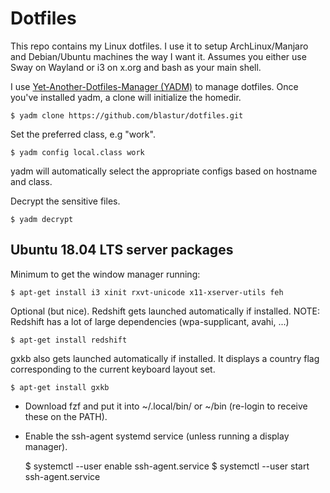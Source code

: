 # Dotfiles

This repo contains my Linux dotfiles. I use it to setup ArchLinux/Manjaro
and Debian/Ubuntu machines the way I want it. Assumes you either use Sway
on Wayland or i3 on x.org and bash as your main shell.

I use [Yet-Another-Dotfiles-Manager
(YADM)](https://thelocehiliosan.github.io/yadm/) to manage dotfiles. Once
you've installed yadm, a clone will initialize the homedir.

    $ yadm clone https://github.com/blastur/dotfiles.git

Set the preferred class, e.g "work".

    $ yadm config local.class work

yadm will automatically select the appropriate configs based on hostname
and class.

Decrypt the sensitive files.

	$ yadm decrypt

## Ubuntu 18.04 LTS server packages

Minimum to get the window manager running:

    $ apt-get install i3 xinit rxvt-unicode x11-xserver-utils feh

Optional (but nice). Redshift gets launched automatically if installed.
NOTE: Redshift has a lot of large dependencies (wpa-supplicant, avahi, ...)

    $ apt-get install redshift

gxkb also gets launched automatically if installed. It displays a country
flag corresponding to the current keyboard layout set.

    $ apt-get install gxkb 

* Download fzf and put it into ~/.local/bin/ or ~/bin (re-login to receive
these on the PATH).

* Enable the ssh-agent systemd service (unless running a display manager).

    $ systemctl --user enable ssh-agent.service
    $ systemctl --user start ssh-agent.service

